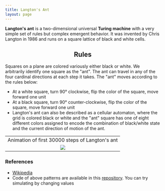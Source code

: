 ```yaml
---
title: Langton's Ant
layout: page
---
```

**Langton's ant** is a two-dimensional universal **Turing machine** with a very simple set of rules but complex emergent behavior. It was invented by Chris Langton in 1986 and runs on a square lattice of black and white cells.
<h2 align="center">Rules</h2>
Squares on a plane are colored variously either black or white. We arbitrarily identify one square as the "ant". The ant can travel in any of the four cardinal directions at each step it takes. The "ant" moves according to the rules below:

- At a white square, turn 90° clockwise, flip the color of the square, move forward one unit
- At a black square, turn 90° counter-clockwise, flip the color of the square, move forward one unit
- Langton's ant can also be described as a cellular automaton, where the grid is colored black or white and the "ant" square has one of eight different colors assigned to encode the combination of black/white state and the current direction of motion of the ant.

<table style="text-align:center;">
  <tr>
    <td>Animation of first 30000 steps of Langton's ant</td>
  </tr>
  <tr>
    <td><span class="image fit"><img src="{{ site.url }}/Scientific-Computing/Cellular%20Automaton/Langton's%20Ant/Langton's%20Ant.gif"></span></td>
    </tr>
</table>

### References

- [Wikipedia](https://en.wikipedia.org/wiki/Langton%27s_ant)
- Code of above patterns are available in this [repository](https://github.com/paramrathour/Scientific-Computing/tree/main/Cellular%20Automaton/Langton's%20Ant). You can try simulating by changing values